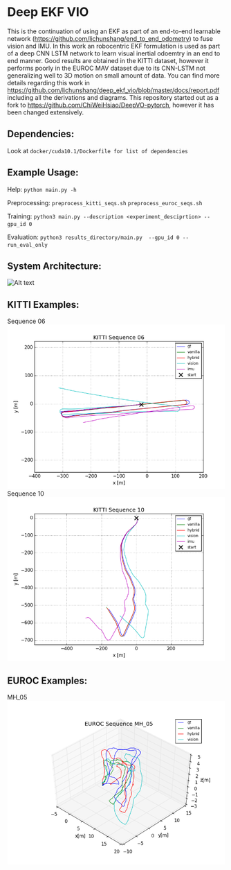 # Deep EKF VIO
This is the continuation of using an EKF as part of an end-to-end learnable network (https://github.com/lichunshang/end_to_end_odometry) 
to fuse vision and IMU. In this work
an robocentric EKF formulation is used as part of a deep CNN LSTM network to learn visual inertial odoemtry in an end to 
end manner. Good results are obtained in the KITTI dataset, however it performs poorly in the EUROC MAV dataset due to
its CNN-LSTM not generalizing well to 3D motion on small amount of data. You can find more details regarding this work in 
https://github.com/lichunshang/deep_ekf_vio/blob/master/docs/report.pdf including all the derivations and diagrams.
This repository started out as a fork to https://github.com/ChiWeiHsiao/DeepVO-pytorch, however it has been changed
extensively.

## Dependencies:
Look at `docker/cuda10.1/Dockerfile for list of dependencies`

## Example Usage:
Help:
`python main.py -h`

Preprocessing:
`preprocess_kitti_seqs.sh`
`preprocess_euroc_seqs.sh`

Training:
`python3 main.py --description <experiment_desciprtion> --gpu_id 0`

Evaluation:
`python3 results_directory/main.py  --gpu_id 0 --run_eval_only`



## System Architecture:
![Alt text](docs/e2evio_system.png)

## KITTI Examples:
Sequence 06
![Alt text](docs/K06.png)
Sequence 10
![Alt text](docs/K10.png)

## EUROC Examples:
MH_05
![Alt text](docs/MH_05.png)